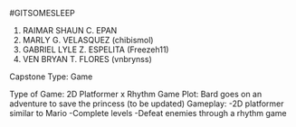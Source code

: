 #GITSOMESLEEP 

1. RAIMAR SHAUN C. EPAN
2. MARLY G. VELASQUEZ (chibismol)
3. GABRIEL LYLE Z. ESPELITA (Freezeh11)
4. VEN BRYAN T. FLORES (vnbrynss)

Capstone Type: Game

Type of Game: 2D Platformer x Rhythm Game
Plot: Bard goes on an adventure to save the princess (to be updated)
Gameplay:
-2D platformer similar to Mario
-Complete levels
-Defeat enemies through a rhythm game
